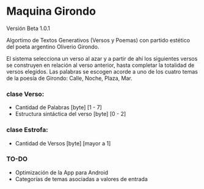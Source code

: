 # Maquina Girondo
Versión Beta 1.0.1

Algortimo de Textos Generativos (Versos y Poemas) con partido estético del poeta argentino Oliverio Girondo.

El sistema selecciona un verso al azar y a partir de ahí los siguientes versos se construyen en relación al verso anterior, hasta completar la totalidad de versos elegidos. Las palabras se escogen acorde a uno de los cuatro temas de la poesía de Girondo: Calle, Noche, Plaza, Mar.

### clase Verso:

* Cantidad de Palabras [byte] [1 - 7]
* Estructura sintáctica del verso [byte] [0 - 2]

### clase Estrofa:

* Cantidad de Versos [byte] [mayor a 1]

### TO-DO

* Optimización de la App para Android
* Categorías de temas asociadas a valores de entrada
